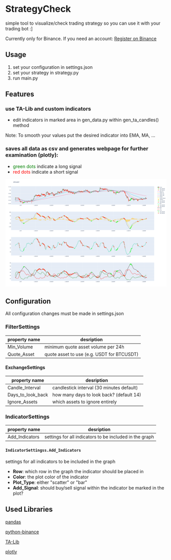 # StrategyCheck

simple tool to visualize/check trading strategy so you can use it with your trading bot :]

Currently only for Binance. If you need an account:
[Register on Binance](https://www.binance.com/en/register?ref=23830900)

## Usage

1. set your configuration in settings.json
2. set your strategy in strategy.py
3. run main.py

## Features

### use TA-Lib and custom indicators

- edit indicators in marked area in gen\_data.py within gen\_ta\_candles() method

Note: To smooth your values put the desired indicator into EMA, MA, ...

### saves all data as csv and generates webpage for further examination (plotly):
- <span style="color:green">green dots</span> indicate a long signal
- <span style="color:red">red dots</span> indicate a short signal

![alt text](charts/BTCUSDT.png "BTCUSDT example")


## Configuration 

All configuration changes must be made in settings.json
	
### FilterSettings
	
|property name| desription |
|---------------------|------------|
| Min\_Volume | minimum quote asset volume per 24h |
| Quote\_Asset | quote asset to use (e.g. USDT for BTCUSDT) | 
	
#### ExchangeSettings

|property name| desription |
|---------------------|------------|
| Candle\_Interval | candlestick interval (30 minutes default) |
| Days\_to\_look\_back | how many days to look back? (default 14) |
| Ignore\_Assets | which assets to ignore entirely |

### IndicatorSettings

|property name| desription |
|---------------------|------------|
| Add_Indicators | settings for all indicators to be included in the graph  |

#### `IndicatorSettingss.Add_Indicators`
	
settings for all indicators to be included in the graph

- **Row**: which row in the graph the indicator should be placed in
- **Color**: the plot color of the indicator
- **Plot\_Type**: either "scatter" or "bar"
- **Add\_Signal**: should buy/sell signal within the indicator be marked in the plot?

## Used Libraries

[pandas](https://github.com/pandas-dev/pandas)

[python-binance](https://github.com/sammchardy/python-binance)

[TA-Lib](https://github.com/mrjbq7/ta-lib)

[plotly](https://github.com/plotly/plotly.py)

